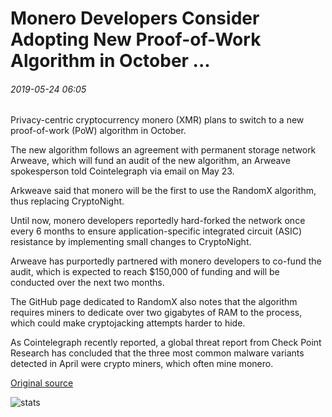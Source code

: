 # Monero Developers Consider Adopting New Proof-of-Work Algorithm in October ...

###### 2019-05-24 06:05

Privacy-centric cryptocurrency monero (XMR) plans to switch to a new proof-of-work (PoW) algorithm in October.

The new algorithm follows an agreement with permanent storage network Arweave, which will fund an audit of the new algorithm, an Arweave spokesperson told Cointelegraph via email on May 23.

Arkweave said that monero will be the first to use the RandomX algorithm, thus replacing CryptoNight.

Until now, monero developers reportedly hard-forked the network once every 6 months to ensure application-specific integrated circuit (ASIC) resistance by implementing small changes to CryptoNight.

Arweave has purportedly partnered with monero developers to co-fund the audit, which is expected to reach $150,000 of funding and will be conducted over the next two months.

The GitHub page dedicated to RandomX also notes that the algorithm requires miners to dedicate over two gigabytes of RAM to the process, which could make cryptojacking attempts harder to hide.

As Cointelegraph recently reported, a global threat report from Check Point Research has concluded that the three most common malware variants detected in April were crypto miners, which often mine monero.

[Original source](https://cointelegraph.com/news/monero-developers-consider-adopting-new-proof-of-work-algorithm-in-october)

![stats](https://c.statcounter.com/11760860/0/a89fa40b/1/ "stats")